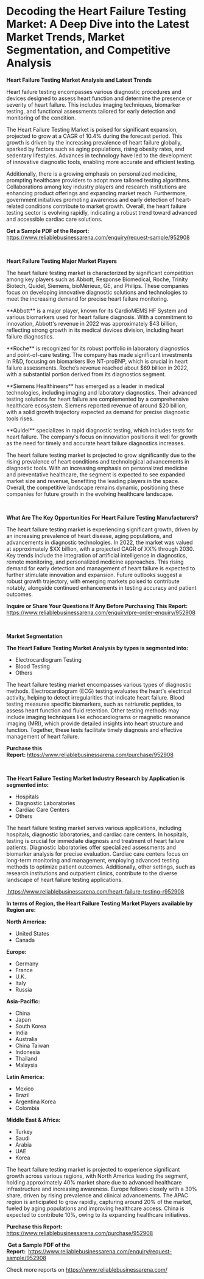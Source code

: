 <p><h1>Decoding the Heart Failure Testing Market: A Deep Dive into the Latest Market Trends, Market Segmentation, and Competitive Analysis</h1></p><p><strong>Heart Failure Testing Market Analysis and Latest Trends</strong></p>
<p><p>Heart failure testing encompasses various diagnostic procedures and devices designed to assess heart function and determine the presence or severity of heart failure. This includes imaging techniques, biomarker testing, and functional assessments tailored for early detection and monitoring of the condition. </p><p>The Heart Failure Testing Market is poised for significant expansion, projected to grow at a CAGR of 10.4% during the forecast period. This growth is driven by the increasing prevalence of heart failure globally, sparked by factors such as aging populations, rising obesity rates, and sedentary lifestyles. Advances in technology have led to the development of innovative diagnostic tools, enabling more accurate and efficient testing. </p><p>Additionally, there is a growing emphasis on personalized medicine, prompting healthcare providers to adopt more tailored testing algorithms. Collaborations among key industry players and research institutions are enhancing product offerings and expanding market reach. Furthermore, government initiatives promoting awareness and early detection of heart-related conditions contribute to market growth. Overall, the heart failure testing sector is evolving rapidly, indicating a robust trend toward advanced and accessible cardiac care solutions.</p></p>
<p><strong>Get a Sample PDF of the Report:&nbsp;</strong> <a href="https://www.reliablebusinessarena.com/enquiry/request-sample/952908?utm_campaign=1892&utm_medium=2&utm_source=Github&utm_content=ia&utm_term=07032025&utm_id=heart-failure-testing">https://www.reliablebusinessarena.com/enquiry/request-sample/952908</a></p>
<p>&nbsp;</p>
<p><strong>Heart Failure Testing Major Market Players</strong></p>
<p><p>The heart failure testing market is characterized by significant competition among key players such as Abbott, Response Biomedical, Roche, Trinity Biotech, Quidel, Siemens, bioMérieux, GE, and Philips. These companies focus on developing innovative diagnostic solutions and technologies to meet the increasing demand for precise heart failure monitoring.</p><p>**Abbott** is a major player, known for its CardioMEMS HF System and various biomarkers used for heart failure diagnosis. With a commitment to innovation, Abbott's revenue in 2022 was approximately $43 billion, reflecting strong growth in its medical devices division, including heart failure diagnostics.</p><p>**Roche** is recognized for its robust portfolio in laboratory diagnostics and point-of-care testing. The company has made significant investments in R&D, focusing on biomarkers like NT-proBNP, which is crucial in heart failure assessments. Roche’s revenue reached about $69 billion in 2022, with a substantial portion derived from its diagnostics segment.</p><p>**Siemens Healthineers** has emerged as a leader in medical technologies, including imaging and laboratory diagnostics. Their advanced testing solutions for heart failure are complemented by a comprehensive healthcare ecosystem. Siemens reported revenue of around $20 billion, with a solid growth trajectory expected as demand for precise diagnostic tools rises.</p><p>**Quidel** specializes in rapid diagnostic testing, which includes tests for heart failure. The company's focus on innovation positions it well for growth as the need for timely and accurate heart failure diagnostics increases.</p><p>The heart failure testing market is projected to grow significantly due to the rising prevalence of heart conditions and technological advancements in diagnostic tools. With an increasing emphasis on personalized medicine and preventative healthcare, the segment is expected to see expanded market size and revenue, benefiting the leading players in the space. Overall, the competitive landscape remains dynamic, positioning these companies for future growth in the evolving healthcare landscape.</p></p>
<p>&nbsp;</p>
<p><strong>What Are The Key Opportunities For Heart Failure Testing Manufacturers?</strong></p>
<p><p>The heart failure testing market is experiencing significant growth, driven by an increasing prevalence of heart disease, aging populations, and advancements in diagnostic technologies. In 2022, the market was valued at approximately $XX billion, with a projected CAGR of XX% through 2030. Key trends include the integration of artificial intelligence in diagnostics, remote monitoring, and personalized medicine approaches. This rising demand for early detection and management of heart failure is expected to further stimulate innovation and expansion. Future outlooks suggest a robust growth trajectory, with emerging markets poised to contribute notably, alongside continued enhancements in testing accuracy and patient outcomes.</p></p>
<p><strong>Inquire or Share Your Questions If Any Before Purchasing This Report:</strong> <a href="https://www.reliablebusinessarena.com/enquiry/pre-order-enquiry/952908?utm_campaign=1892&utm_medium=2&utm_source=Github&utm_content=ia&utm_term=07032025&utm_id=heart-failure-testing">https://www.reliablebusinessarena.com/enquiry/pre-order-enquiry/952908</a></p>
<p>&nbsp;</p>
<p><strong>Market Segmentation</strong></p>
<p><strong>The Heart Failure Testing Market Analysis by types is segmented into:</strong></p>
<p><ul><li>Electrocardiogram Testing</li><li>Blood Testing</li><li>Others</li></ul></p>
<p><p>The heart failure testing market encompasses various types of diagnostic methods. Electrocardiogram (ECG) testing evaluates the heart's electrical activity, helping to detect irregularities that indicate heart failure. Blood testing measures specific biomarkers, such as natriuretic peptides, to assess heart function and fluid retention. Other testing methods may include imaging techniques like echocardiograms or magnetic resonance imaging (MRI), which provide detailed insights into heart structure and function. Together, these tests facilitate timely diagnosis and effective management of heart failure.</p></p>
<p><strong>Purchase this Report:&nbsp;</strong><a href="https://www.reliablebusinessarena.com/purchase/952908?utm_campaign=1892&utm_medium=2&utm_source=Github&utm_content=ia&utm_term=07032025&utm_id=heart-failure-testing">https://www.reliablebusinessarena.com/purchase/952908</a></p>
<p>&nbsp;</p>
<p><strong>The Heart Failure Testing Market Industry Research by Application is segmented into:</strong></p>
<p><ul><li>Hospitals</li><li>Diagnostic Laboratories</li><li>Cardiac Care Centers</li><li>Others</li></ul></p>
<p><p>The heart failure testing market serves various applications, including hospitals, diagnostic laboratories, and cardiac care centers. In hospitals, testing is crucial for immediate diagnosis and treatment of heart failure patients. Diagnostic laboratories offer specialized assessments and biomarker analysis for precise evaluation. Cardiac care centers focus on long-term monitoring and management, employing advanced testing methods to optimize patient outcomes. Additionally, other settings, such as research institutions and outpatient clinics, contribute to the diverse landscape of heart failure testing applications.</p></p>
<p><a href="https://www.reliablebusinessarena.com/heart-failure-testing-r952908?utm_campaign=1892&utm_medium=2&utm_source=Github&utm_content=ia&utm_term=07032025&utm_id=heart-failure-testing">&nbsp;https://www.reliablebusinessarena.com/heart-failure-testing-r952908</a></p>
<p><strong>In terms of Region, the Heart Failure Testing Market Players available by Region are:</strong></p>
<p>
    <p> <strong> North America: </strong>
        <ul>
            <li>United States</li>
            <li>Canada</li>
        </ul>
        </p> 
    <p> <strong> Europe: </strong>
        <ul>
            <li>Germany</li>
            <li>France</li>
            <li>U.K.</li>
            <li>Italy</li>
            <li>Russia</li>
        </ul>
        </p> 
    <p> <strong> Asia-Pacific: </strong>
        <ul>
            <li>China</li>
            <li>Japan</li>
            <li>South Korea</li>
            <li>India</li>
            <li>Australia</li>
            <li>China Taiwan</li>
            <li>Indonesia</li>
            <li>Thailand</li>
            <li>Malaysia</li>
        </ul>
        </p> 
    <p> <strong> Latin America: </strong>
        <ul>
            <li>Mexico</li>
            <li>Brazil</li>
            <li>Argentina Korea</li>
            <li>Colombia</li>
        </ul>
        </p> 
    <p> <strong> Middle East & Africa: </strong>
        <ul>
            <li>Turkey</li>
            <li>Saudi</li>
            <li>Arabia</li>
            <li>UAE</li>
            <li>Korea</li>
        </ul>
    </p>
    </p>
<p><p>The heart failure testing market is projected to experience significant growth across various regions, with North America leading the segment, holding approximately 40% market share due to advanced healthcare infrastructure and increasing awareness. Europe follows closely with a 30% share, driven by rising prevalence and clinical advancements. The APAC region is anticipated to grow rapidly, capturing around 20% of the market, fueled by aging populations and improving healthcare access. China is expected to contribute 10%, owing to its expanding healthcare initiatives.</p></p>
<p><strong>Purchase this Report: </strong><a href="https://www.reliablebusinessarena.com/purchase/952908?utm_campaign=1892&utm_medium=2&utm_source=Github&utm_content=ia&utm_term=07032025&utm_id=heart-failure-testing">https://www.reliablebusinessarena.com/purchase/952908</a></p>
<p>&nbsp;<strong>Get a Sample PDF of the Report:&nbsp;&nbsp;</strong><a href="https://www.reliablebusinessarena.com/enquiry/request-sample/952908?utm_campaign=1892&utm_medium=2&utm_source=Github&utm_content=ia&utm_term=07032025&utm_id=heart-failure-testing">https://www.reliablebusinessarena.com/enquiry/request-sample/952908</a></p>
<p><strong></strong></p>
<p>Check more reports on <a href="https://www.reliablebusinessarena.com/?utm_campaign=1892&utm_medium=2&utm_source=Github&utm_content=ia&utm_term=07032025&utm_id=heart-failure-testing">https://www.reliablebusinessarena.com/</a></p>